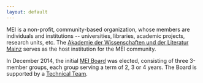 ```yaml
---
layout: default
---
```

MEI is a non-profit, community-based organization, whose members are individuals and institutions -- universities, libraries, academic projects, research units, etc. The [Akademie der Wissenschaften und der Literatur Mainz](http://www.adwmainz.de/startseite.html) serves as the host institution for the MEI community.

In December 2014, the initial [MEI Board](https://music-encoding.org/wordpress/?page_id=16 "MEI Board") was elected, consisting of three 3-member groups, each group serving a term of 2, 3 or 4 years. The Board is supported by a [Technical Team](https://music-encoding.org/wordpress/?page_id=18 "Technical Team").
